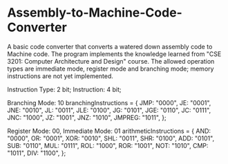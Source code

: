 # Assembly-to-Machine-Code-Converter
A basic code converter that converts a watered down assembly code to Machine code. The program implements the knowledge learned from "CSE 3201: Computer Architecture and Design" course. The allowed operation types are immediate mode, register mode and branching mode; memory instructions are not yet implemented.

Instruction Type: 2 bit;
Instruction: 4 bit;

Branching Mode: 10
branchingInstructions = {
  JMP: "0000",
  JE: "0001",
  JNE: "0010",
  JL: "0011",
  JLE: "0100",
  JG: "0101",
  JGE: "0110",
  JC: "0111",
  JNC: "1000",
  JZ: "1001",
  JNZ: "1010",
  JMPREG: "1011",
};

Register Mode: 00, Immediate Mode: 01
arithmeticInstructions = {
  AND: "0000",
  OR: "0001",
  XOR: "0010",
  SHL: "0011",
  SHR: "0100",
  ADD: "0101",
  SUB: "0110",
  MUL: "0111",
  ROL: "1000",
  ROR: "1001",
  NOT: "1010",
  CMP: "1011",
  DIV: "1100",
};

